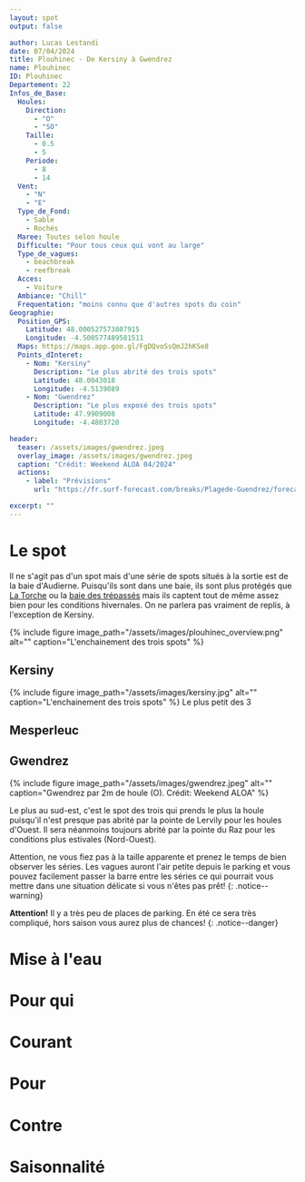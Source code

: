 ```yaml
---
layout: spot
output: false

author: Lucas Lestandi
date: 07/04/2024
title: Plouhinec - De Kersiny à Gwendrez
name: Plouhinec
ID: Plouhinec
Departement: 22
Infos_de_Base:
  Houles:
    Direction:
      - "O"
      - "SO"
    Taille:
      - 0.5
      - 5
    Periode:
      - 8
      - 14
  Vent:
    - "N"
    - "E"
  Type_de_Fond:
    - Sable
    - Rochés
  Maree: Toutes selon houle
  Difficulte: "Pour tous ceux qui vont au large"
  Type_de_vagues:
    - beachbreak
    - reefbreak
  Acces:
    - Voiture
  Ambiance: "Chill"
  Frequentation: "moins connu que d'autres spots du coin"
Geographie:
  Position_GPS:
    Latitude: 48.000527573807915
    Longitude: -4.500577489581511
  Maps: https://maps.app.goo.gl/FgDQvoSsQmJ2hKSe8
  Points_dInteret:
    - Nom: "Kersiny"
      Description: "Le plus abrité des trois spots"
      Latitude: 48.0043018 
      Longitude: -4.5139089
    - Nom: "Gwendrez"
      Description: "Le plus exposé des trois spots"
      Latitude: 47.9909008
      Longitude: -4.4803720

header: 
  teaser: /assets/images/gwendrez.jpeg
  overlay_image: /assets/images/gwendrez.jpeg
  caption: "Crédit: Weekend ALOA 04/2024"
  actions:
    - label: "Prévisions"
      url: "https://fr.surf-forecast.com/breaks/Plagede-Guendrez/forecasts/latest/six_day"

excerpt: ""
---
```


# Le spot
Il ne s'agit pas d'un spot mais d'une série de spots situés à la sortie est de la baie d'Audierne. Puisqu'ils sont dans une baie, ils sont plus protégés que [La Torche](/surf/surf_spots/la_torche) ou la [baie des trépassés](/surf/surf_spots/baie_trepasses) mais ils captent tout de même assez bien pour les conditions hivernales. On ne parlera pas vraiment de replis, à l'exception de Kersiny.

{% include figure image_path="/assets/images/plouhinec_overview.png" alt="" caption="L'enchainement des trois spots" %}

## Kersiny
{% include figure image_path="/assets/images/kersiny.jpg" alt="" caption="L'enchainement des trois spots" %}
Le plus petit des 3

## Mesperleuc

## Gwendrez
{% include figure image_path="/assets/images/gwendrez.jpeg" alt="" caption="Gwendrez par 2m de houle (O). Crédit: Weekend ALOA" %}

Le plus au sud-est, c'est le spot des trois qui prends le plus la houle puisqu'il n'est presque pas abrité par la pointe de Lervily pour les houles d'Ouest. Il sera néanmoins toujours abrité par la pointe du Raz pour les conditions plus estivales (Nord-Ouest).

Attention, ne vous fiez pas à la taille apparente et prenez le temps de bien observer les séries. Les vagues auront l'air petite depuis le parking et vous pouvez facilement passer la barre entre les séries ce qui pourrait vous mettre dans une situation délicate si vous n'êtes pas prêt!
{: .notice--warning}

**Attention!** Il y a très peu de places de parking. En été ce sera très compliqué, hors saison vous aurez plus de chances!
{: .notice--danger}

# Mise à l'eau


# Pour qui

# Courant

# Pour

# Contre
  
# Saisonnalité
